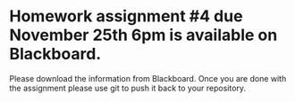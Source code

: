 
# Homework assignment #4 due November 25th 6pm is available on Blackboard. 
Please download the information from Blackboard. Once you are done with the assignment please use git to push it back to your repository. 
